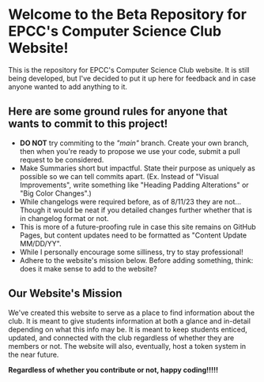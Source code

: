 # Welcome to the Beta Repository for EPCC's Computer Science Club Website!
This is the repository for EPCC's Computer Science Club website. It is still being developed, but I've decided to put it
up here for feedback and in case anyone wanted to add anything to it.

## Here are some ground rules for anyone that wants to commit to this project!
- **DO NOT** try commiting to the *"main"* branch. Create your own branch, then when you're ready to propose we use your code, submit a pull request to be considered.
- Make Summaries short but impactful. State their purpose as uniquely as possible so we can tell commits apart. (Ex. Instead of "Visual Improvements", write something like "Heading Padding Alterations" or "Big Color Changes".)
- While changelogs were required before, as of 8/11/23 they are not... Though it would be neat if you detailed changes further whether that is in changelog format or not.
- This is more of a future-proofing rule in case this site remains on GitHub Pages, but content updates need to be formatted as "Content Update MM/DD/YY".
- While I personally encourage some silliness, try to stay professional!
- Adhere to the website's mission below. Before adding something, think: does it make sense to add to the website?

## Our Website's Mission
We've created this website to serve as a place to find information about the club. It is meant to give students information at both a glance and in-detail depending on what this info may be.
It is meant to keep students enticed, updated, and connected with the club regardless of whether they are members or not. The website will also, eventually, host a token system in the near future.

**Regardless of whether you contribute or not, happy coding!!!!!**
